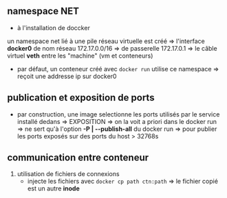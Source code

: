 ## namespace NET

* à l'installation de doccker

un namespace net lié à une pile réseau virtuelle est créé
   => l'interface **docker0** de nom réseau 172.17.0.0/16
   => de passerelle 172.17.0.1
   => le câble virtuel **veth** entre les "machine" (vm et conteneurs)

* par défaut, un conteneur créé avec `docker run` utilise ce namespace
  => reçoit une addresse ip sur docker0

## publication et exposition de ports

* par construction, une image selectionne les ports utilisés par le service installé dedans 
=> EXPOSITION
=> on la voit a priori dans le docker run
=> ne sert qu'à l'option **-P | --publish-all** du docker run
=> pour publier les ports exposés sur des ports du host > 32768s


## communication entre conteneur

1. utilisation de fichiers de connexions
   * injecte les fichiers avec `docker cp path ctn:path`
   => le fichier copié est un autre **inode**
